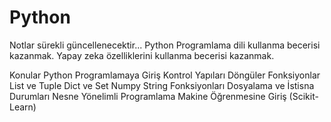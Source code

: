 # Python 
Notlar sürekli güncellenecektir...
Python Programlama dili kullanma becerisi kazanmak. Yapay zeka özelliklerini kullanma becerisi kazanmak.

Konular
Python Programlamaya Giriş
Kontrol Yapıları
Döngüler
Fonksiyonlar
List ve Tuple
Dict ve Set
Numpy
String Fonksiyonları
Dosyalama ve İstisna Durumları
Nesne Yönelimli Programlama
Makine Öğrenmesine Giriş (Scikit-Learn)
